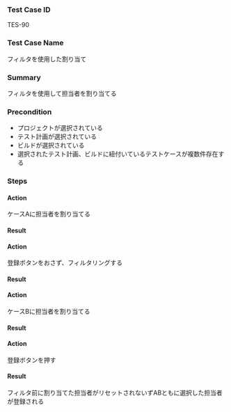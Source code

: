 ### Test Case ID
TES-90

### Test Case Name
フィルタを使用した割り当て

### Summary
フィルタを使用して担当者を割り当てる

### Precondition
* プロジェクトが選択されている
* テスト計画が選択されている
* ビルドが選択されている
* 選択されたテスト計画、ビルドに紐付いているテストケースが複数件存在する

### Steps

#### Action
ケースAに担当者を割り当てる
#### Result

#### Action
登録ボタンをおさず、フィルタリングする
#### Result

#### Action
ケースBに担当者を割り当てる
#### Result

#### Action
登録ボタンを押す
#### Result
フィルタ前に割り当てた担当者がリセットされないずABともに選択した担当者が登録される
